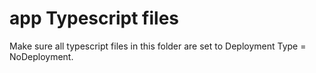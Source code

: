﻿# app Typescript files

Make sure all typescript files in this folder are set to Deployment Type = NoDeployment.